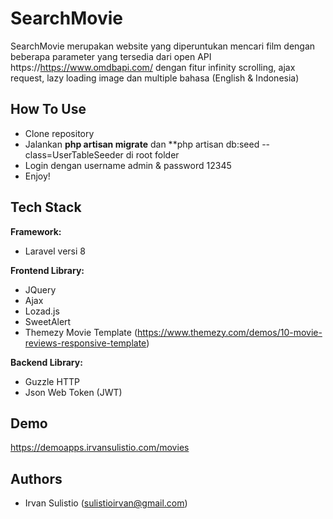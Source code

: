 # SearchMovie

SearchMovie merupakan website yang diperuntukan mencari film
dengan beberapa parameter yang tersedia dari open API https://https://www.omdbapi.com/
dengan fitur infinity scrolling, ajax request, lazy loading image dan multiple bahasa (English & Indonesia)


## How To Use
- Clone repository
- Jalankan **php artisan migrate** dan **php artisan db:seed --class=UserTableSeeder di root folder
- Login dengan username admin & password 12345
- Enjoy!
 

## Tech Stack

**Framework:** 
- Laravel versi 8

**Frontend Library:** 
- JQuery
- Ajax
- Lozad.js
- SweetAlert
- Themezy Movie Template (https://www.themezy.com/demos/10-movie-reviews-responsive-template)

**Backend Library:**
- Guzzle HTTP
- Json Web Token (JWT)


## Demo

https://demoapps.irvansulistio.com/movies


## Authors

- Irvan Sulistio (sulistioirvan@gmail.com)